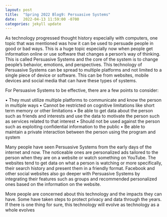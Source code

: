 ```yaml
---
layout: post
title:  "Spring 2022 Blog9: Persuasive Systems"
date:   2022-04-13 11:59:00 -0700
categories: jekyll update
---
```

As technology progressed thought history especially with computers, one topic that was mentioned was how it can be used to persuade people in good or bad ways. This is a huge topic especially now when people get information online or use software that changes a person’s way of thinking. This is called Persuasive Systems and the core of the system is to change people’s behavior, emotions, and perspectives. This technology of Persuasive Systems can be spread to multiple platforms and not limited to a single piece of device or software. This can be from websites, mobile devices and social media that can have these types of systems.

For Persuasive Systems to be effective, there are a few points to consider:

•	They must utilize multiple platforms to communicate and know the person in multiple ways
•	Cannot be restricted on cognitive limitations like short term memory or other limitations
•	Be able to get data about the person such as friends and interests and use the data to motivate the person such as services related to that interest
•	Should not be used against the person such as exploiting confidential information to the public
•	Be able to maintain a private interaction between the person using the program and system 

Many people have seen Persuasive Systems from the early days of the internet and now. The noticeable ones are personalized ads tailored to the person when they are on a website or watch something on YouTube. The websites tend to get data on what a person is watching or more specifically, their search history and present them in a friendly format. Facebook and other social websites also go deeper with Persuasive Systems by integrating their features such as groups and recommended personalized ones based on the information on the website. 

More people are concerned about this technology and the impacts they can have. Some have taken steps to protect privacy and data through the years. If there is one thing for sure, this technology will evolve as technology as a whole evolves



